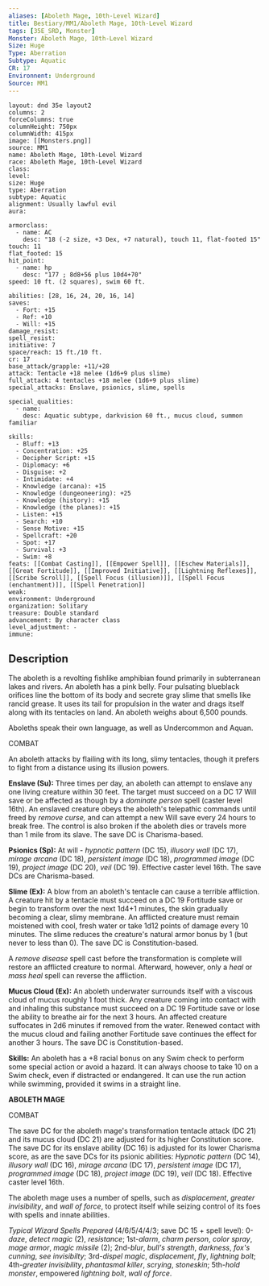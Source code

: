 ```yaml
---
aliases: [Aboleth Mage, 10th-Level Wizard]
title: Bestiary/MM1/Aboleth Mage, 10th-Level Wizard
tags: [35E_SRD, Monster]
Monster: Aboleth Mage, 10th-Level Wizard
Size: Huge
Type: Aberration
Subtype: Aquatic
CR: 17
Environnent: Underground
Source: MM1
---
```


```statblock
layout: dnd 35e layout2
columns: 2
forceColumns: true
columnHeight: 750px
columnWidth: 415px
image: [[Monsters.png]]
source: MM1
name: Aboleth Mage, 10th-Level Wizard
race: Aboleth Mage, 10th-Level Wizard
class: 
level: 
size: Huge
type: Aberration
subtype: Aquatic
alignment: Usually lawful evil
aura: 

armorclass:
  - name: AC
    desc: "18 (-2 size, +3 Dex, +7 natural), touch 11, flat-footed 15"
touch: 11
flat_footed: 15
hit_point:
  - name: hp
    desc: "177 ; 8d8+56 plus 10d4+70"
speed: 10 ft. (2 squares), swim 60 ft.

abilities: [28, 16, 24, 20, 16, 14]
saves:
  - Fort: +15
  - Ref: +10
  - Will: +15
damage_resist: 
spell_resist: 
initiative: 7
space/reach: 15 ft./10 ft.
cr: 17
base_attack/grapple: +11/+28
attack: Tentacle +18 melee (1d6+9 plus slime)
full_attack: 4 tentacles +18 melee (1d6+9 plus slime)
special_attacks: Enslave, psionics, slime, spells

special_qualities:
  - name: 
    desc: Aquatic subtype, darkvision 60 ft., mucus cloud, summon familiar

skills:
  - Bluff: +13
  - Concentration: +25
  - Decipher Script: +15
  - Diplomacy: +6
  - Disguise: +2
  - Intimidate: +4
  - Knowledge (arcana): +15
  - Knowledge (dungeoneering): +25
  - Knowledge (history): +15
  - Knowledge (the planes): +15
  - Listen: +15
  - Search: +10
  - Sense Motive: +15
  - Spellcraft: +20
  - Spot: +17
  - Survival: +3
  - Swim: +8
feats: [[Combat Casting]], [[Empower Spell]], [[Eschew Materials]], [[Great Fortitude]], [[Improved Initiative]], [[Lightning Reflexes]], [[Scribe Scroll]], [[Spell Focus (illusion)]], [[Spell Focus (enchantment)]], [[Spell Penetration]]
weak: 
environment: Underground
organization: Solitary
treasure: Double standard
advancement: By character class
level_adjustment: -
immune: 
```

## Description

<p>The aboleth is a revolting fishlike amphibian found primarily in subterranean lakes and rivers. An aboleth has a pink belly. Four pulsating blueblack orifices line the bottom of its body and secrete gray slime that smells like rancid grease. It uses its tail for propulsion in the water and drags itself along with its tentacles on land. An aboleth weighs about 6,500 pounds.</p>
<p>Aboleths speak their own language, as well as Undercommon and Aquan.</p>
<p>COMBAT</p>
<p>An aboleth attacks by flailing with its long, slimy tentacles, though it prefers to fight from a distance using its illusion powers.</p>
<p>
            <b>Enslave (Su):</b> Three times per day, an aboleth can attempt to enslave any one living creature within 30 feet. The target must succeed on a DC 17 Will save or be affected as though by a <i>dominate person</i> spell (caster level 16th). An enslaved creature obeys the aboleth's telepathic commands until freed by <i>remove curse,</i> and can attempt a new Will save every 24 hours to break free. The control is also broken if the aboleth dies or travels more than 1 mile from its slave. The save DC is Charisma-based.</p>
<p>
            <b>Psionics (Sp):</b> At will - <i>hypnotic pattern</i> (DC 15), <i>illusory wall</i> (DC 17), <i>mirage arcana</i> (DC 18), <i>persistent image</i> (DC 18), <i>programmed image</i> (DC 19), <i>project image</i> (DC 20), <i>veil</i> (DC 19). Effective caster level 16th. The save DCs are Charisma-based.</p>
<p>
            <b>Slime (Ex):</b> A blow from an aboleth's tentacle can cause a terrible affliction. A creature hit by a tentacle must succeed on a DC 19 Fortitude save or begin to transform over the next 1d4+1 minutes, the skin gradually becoming a clear, slimy membrane. An afflicted creature must remain moistened with cool, fresh water or take 1d12 points of damage every 10 minutes. The slime reduces the creature's natural armor bonus by 1 (but never to less than 0). The save DC is Constitution-based.</p>
<p>A <i>remove disease</i> spell cast before the transformation is complete will restore an afflicted creature to normal. Afterward, however, only a <i>heal</i> or <i>mass heal</i> spell can reverse the affliction.</p>
<p>
            <b>Mucus Cloud (Ex):</b> An aboleth underwater surrounds itself with a viscous cloud of mucus roughly 1 foot thick. Any creature coming into contact with and inhaling this substance must succeed on a DC 19 Fortitude save or lose the ability to breathe air for the next 3 hours. An affected creature suffocates in 2d6 minutes if removed from the water. Renewed contact with the mucus cloud and failing another Fortitude save continues the effect for another 3 hours. The save DC is Constitution-based.</p>
<p>
            <b>Skills:</b> An aboleth has a +8 racial bonus on any Swim check to perform some special action or avoid a hazard. It can always choose to take 10 on a Swim check, even if distracted or endangered. It can use the run action while swimming, provided it swims in a straight line.</p>
<p>
            <b>ABOLETH MAGE</b>
          </p>
<p>COMBAT</p>
<p>The save DC for the aboleth mage's transformation tentacle attack (DC 21) and its mucus cloud (DC 21) are adjusted for its higher Constitution score. The save DC for its enslave ability (DC 16) is adjusted for its lower Charisma score, as are the save DCs for its psionic abilities: <i>Hypnotic pattern</i> (DC 14), <i>illusory wall</i> (DC 16), <i>mirage arcana</i> (DC 17), <i>persistent image</i> (DC 17), <i>programmed image</i> (DC 18), <i>project image</i> (DC 19), <i>veil</i> (DC 18). Effective caster level 16th.</p>
<p>The aboleth mage uses a number of spells, such as <i>displacement</i>, <i>greater invisibility</i>, and <i>wall of force</i>, to protect itself while seizing control of its foes with spells and innate abilities.</p>
<p>
            <i>Typical Wizard Spells Prepared</i> (4/6/5/4/4/3; save DC 15 + spell level): 0-<i>daze</i>, <i>detect magic</i> (2), <i>resistance</i>; 1st-<i>alarm</i>, <i>charm person</i>, <i>color spray</i>, <i>mage armor</i>, <i>magic missile</i> (2); 2nd-<i>blur</i>, <i>bull's strength</i>, <i>darkness</i>, <i>fox's cunning</i>, <i>see invisibilty</i>; 3rd-<i>dispel magic</i>, <i>displacement</i>, <i>fly</i>, <i>lightning bolt</i>; 4th-<i>greater invisibility</i>, <i>phantasmal killer</i>, <i>scrying</i>, <i>stoneskin</i>; 5th-<i>hold monster</i>, empowered <i>lightning bolt</i>, <i>wall of force</i>.</p>